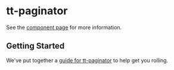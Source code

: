 # tt-paginator

See the [component page](http://tt-components.github.io/tt-paginator) for more information.

## Getting Started

We've put together a [guide for tt-paginator](http://www.polymer-project.org/docs/start/reusableelements.html) to help get you rolling.
